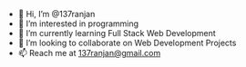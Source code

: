 - 👋 Hi, I’m @137ranjan
- 👀 I’m interested in programming
- 🌱 I’m currently learning Full Stack Web Development
- 💞️ I’m looking to collaborate on Web Development Projects
- 📫 Reach me at 137ranjan@gmail.com

<!---
137ranjan/137ranjan is a ✨ special ✨ repository because its `README.md` (this file) appears on your GitHub profile.
You can click the Preview link to take a look at your changes.
--->
